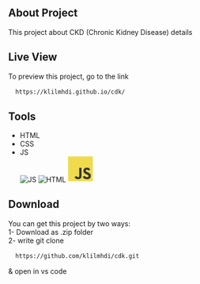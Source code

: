 ## About Project
This project about CKD (Chronic Kidney Disease) details

## Live View

To preview this project, go to the link

```bash
  https://klilmhdi.github.io/cdk/
```

## Tools
* HTML
* CSS
* JS<br>
<img src="https://seeklogo.com/images/C/css-3-logo-023C1A7171-seeklogo.com.png" alt="JS" align="center" width="50px"></img>
<img src="https://seeklogo.com/images/H/html5-without-wordmark-color-logo-14D252D878-seeklogo.com.png" alt="HTML" align="center" width="50px"></img>
<img src="https://raw.githubusercontent.com/voodootikigod/logo.js/master/js.png" alt="PHP" align="CSS" width="50px"></img>


## Download
You can get this project by two ways:<br>
1- Download as .zip folder<br>
2- write git clone
```bash
  https://github.com/klilmhdi/cdk.git
```
& open in vs code

